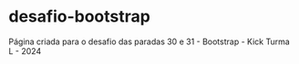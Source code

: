 # desafio-bootstrap
Página criada para o desafio das paradas 30 e 31 - Bootstrap - Kick Turma L - 2024
